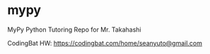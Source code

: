 # mypy
MyPy Python Tutoring Repo for Mr. Takahashi

CodingBat HW: https://codingbat.com/home/seanyuto@gmail.com
